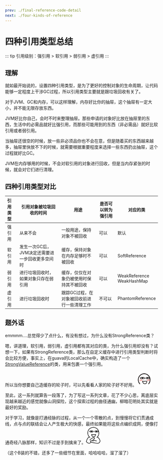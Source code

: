 ```yaml
---
prev: ./final-reference-code-detail
next: ./four-kinds-of-reference
---
```

# 四种引用类型总结

::: tip 
引用级别：强引用 > 软引用 > 弱引用 > 虚引用
:::

## 理解

就如最开始说的，设置四种引用类型，是为了更好的控制对象的生命周期，让代码能够一定程度上干涉GC过程，所以引用类型主要就是跟垃圾回收有关了。

对于JVM、GC和内存，可以这样理解，内存好比你的抽屉，这个抽屉有一定大小，并不能无限存放东西。

JVM好比你自己，会时不时来整理抽屉。那些申请的对象好比放在抽屉里的东西，生活中的必需品就好比强引用，而那些可能用到的东西（非必需品）就好比软引用或者弱引用。

当抽屉还很空的时候，放一些非必须品你也不会在意，但是随着买的东西越来越多，抽屉里快放不下的时候，就需要根据重要程度来选择一些东西扔出抽屉，这个过程就好比GC。

JVM在内存够用的时候，不会对软引用的对象进行回收，但是当内存紧张的时候，就会对它们进行清理。

## 四种引用类型对比

| 引用类型 | 引用对象被垃圾回收的时间                        | 用途                                       | 是否可以转为强引用 | 对应的类                       |
| :------- | ----------------------------------------------- | ------------------------------------------ | ------------------ | ------------------------------ |
| 强引用   | 从来不会                                        | 一般用途，保持对象不被回收                 | 可以               | 默认                           |
| 软引用   | 发生一次GC后，JVM决定还需要进一步回收更多空间时 | 缓存，保持对象在内存足够时不被回收         | 可以               | SoftReference                  |
| 弱引用   | 进行垃圾回收时，如果对象只存在弱引用            | 缓存，仅仅在对象仍被使用时保持其不被回收   | 可以               | WeakReference<br />WeakHashMap |
| 虚引用   | 进行垃圾回收时                                  | 跟踪GC过程，在对象被回收前进行一些清理工作 | 不可以             | PhantomReference               |

## 题外话

emmmm….总觉得少了点什么，有没有想过，为什么没有StrongReference类？ 

嗯，讲道理，软引用，弱引用，虚引用都有其对应的类，为什么强引用却没有？试想一下，如果有StrongReference类，那么在自定义缓存中进行引用类型判断时将会比较方便，事实上，在guava的LocalCache中，确实构造了一个[StrongValueReference](https://github.com/google/guava/blob/1670960e088fe9c1e78b5d7dd7c0505741bf2988/guava/src/com/google/common/cache/LocalCache.java#L1676)的类，用来包裹一个强引用。

所以当你想要自己造缓存的轮子时，可以先看看人家的轮子好不好用。<img src="./0003.png" width="50"/>

至此，这一系列就算告一段落了，为了写这一系列文章，花了不少心思，离底层实现越来越近的感觉就像山洞探险，这个探索过程的曲径通幽，柳暗花明处其实就是最好的奖励。

对于学习，就像是打通经脉的过程，从一个一个零散的点，到慢慢将它们贯通成线，点与点的联结会让人产生极大的快感，最终如果能将这些点编织成网，便像打通奇经八脉那样，知识不过是手到擒来了。<img src="./94.png" width="50"/>

（这个B装的不错，还多了一些细节在里面，哈哈哈哈，溜了溜了）